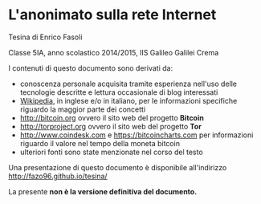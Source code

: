 # L'anonimato sulla rete Internet

Tesina di Enrico Fasoli

Classe 5IA, anno scolastico 2014/2015, IIS Galileo Galilei Crema

I contenuti di questo documento sono derivati da:

- conoscenza personale acquisita tramite esperienza nell'uso delle tecnologie descritte e lettura occasionale di blog interessati
- [Wikipedia](https://it.wikipedia.org), in inglese e/o in italiano, per le informazioni specifiche riguardo la maggior parte dei concetti
- http://bitcoin.org ovvero il sito web del progetto __Bitcoin__
- http://torproject.org ovvero il sito web del progetto __Tor__
- http://www.coindesk.com e https://bitcoincharts.com per informazioni riguardo il valore nel tempo della moneta bitcoin
- ulteriori fonti sono state menzionate nel corso del testo

Una presentazione di questo documento è disponibile all'indirizzo http://fazo96.github.io/tesina/

La presente __non è la versione definitiva del documento.__
